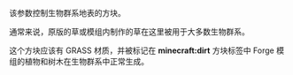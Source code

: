 该参数控制生物群系地表的方块。

通常来说，原版的草或模组内制作的草在这里被用于大多数生物群系。

这个方块应该有 GRASS 材质，并被标记在 <b>minecraft:dirt</b> 方块标签中 Forge 模组的植物和树木在生物群系中正常生成。